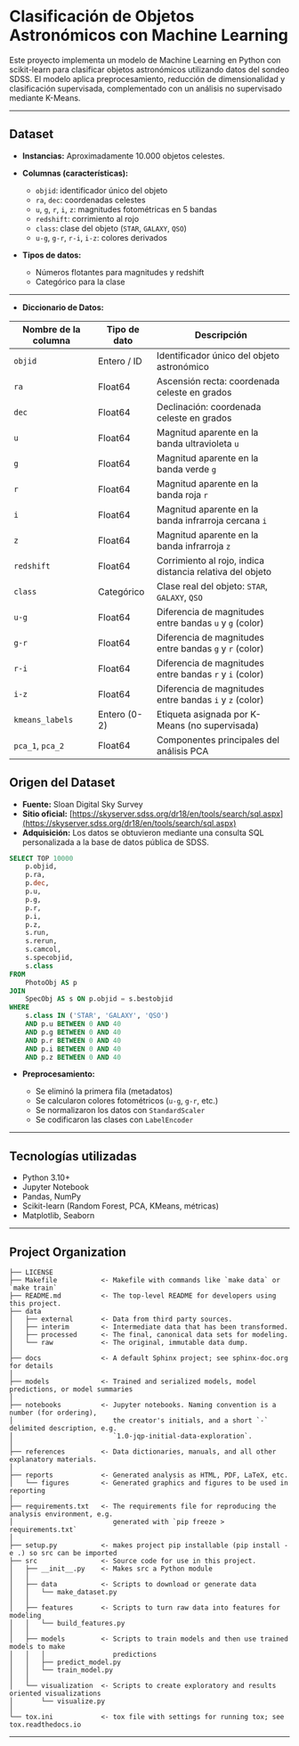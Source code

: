 # Clasificación de Objetos Astronómicos con Machine Learning

Este proyecto implementa un modelo de Machine Learning en Python con scikit-learn para clasificar objetos astronómicos utilizando datos del sondeo SDSS. El modelo aplica preprocesamiento, reducción de dimensionalidad y clasificación supervisada, complementado con un análisis no supervisado mediante K-Means.

---

## Dataset

* **Instancias:** Aproximadamente 10.000 objetos celestes.

* **Columnas (características):**

  * `objid`: identificador único del objeto
  * `ra`, `dec`: coordenadas celestes
  * `u`, `g`, `r`, `i`, `z`: magnitudes fotométricas en 5 bandas
  * `redshift`: corrimiento al rojo
  * `class`: clase del objeto (`STAR`, `GALAXY`, `QSO`)
  * `u-g`, `g-r`, `r-i`, `i-z`: colores derivados

* **Tipos de datos:**

  * Números flotantes para magnitudes y redshift
  * Categórico para la clase

---
* **Diccionario de Datos:**
  
| **Nombre de la columna** | **Tipo de dato** | **Descripción**                                           |
| ------------------------ | ---------------- | --------------------------------------------------------- |
| `objid`                  | Entero / ID      | Identificador único del objeto astronómico                |
| `ra`                     | Float64          | Ascensión recta: coordenada celeste en grados             |
| `dec`                    | Float64          | Declinación: coordenada celeste en grados                 |
| `u`                      | Float64          | Magnitud aparente en la banda ultravioleta `u`            |
| `g`                      | Float64          | Magnitud aparente en la banda verde `g`                   |
| `r`                      | Float64          | Magnitud aparente en la banda roja `r`                    |
| `i`                      | Float64          | Magnitud aparente en la banda infrarroja cercana `i`      |
| `z`                      | Float64          | Magnitud aparente en la banda infrarroja `z`              |
| `redshift`               | Float64          | Corrimiento al rojo, indica distancia relativa del objeto |
| `class`                  | Categórico       | Clase real del objeto: `STAR`, `GALAXY`, `QSO`            |
| `u-g`                    | Float64          | Diferencia de magnitudes entre bandas `u` y `g` (color)   |
| `g-r`                    | Float64          | Diferencia de magnitudes entre bandas `g` y `r` (color)   |
| `r-i`                    | Float64          | Diferencia de magnitudes entre bandas `r` y `i` (color)   |
| `i-z`                    | Float64          | Diferencia de magnitudes entre bandas `i` y `z` (color)   |
| `kmeans_labels`          | Entero (0-2)     | Etiqueta asignada por K-Means (no supervisada)            |
| `pca_1`, `pca_2`         | Float64          | Componentes principales del análisis PCA                  |


## Origen del Dataset

* **Fuente:** Sloan Digital Sky Survey
* **Sitio oficial:** [https://skyserver.sdss.org/dr18/en/tools/search/sql.aspx](https://skyserver.sdss.org/dr18/en/tools/search/sql.aspx)
* **Adquisición:** Los datos se obtuvieron mediante una consulta SQL personalizada a la base de datos pública de SDSS.

```sql
SELECT TOP 10000
    p.objid,
    p.ra,
    p.dec,
    p.u,
    p.g,
    p.r,
    p.i,
    p.z,
    s.run,
    s.rerun,
    s.camcol,
    s.specobjid,
    s.class
FROM
    PhotoObj AS p
JOIN
    SpecObj AS s ON p.objid = s.bestobjid
WHERE
    s.class IN ('STAR', 'GALAXY', 'QSO')
    AND p.u BETWEEN 0 AND 40
    AND p.g BETWEEN 0 AND 40
    AND p.r BETWEEN 0 AND 40
    AND p.i BETWEEN 0 AND 40
    AND p.z BETWEEN 0 AND 40
```

* **Preprocesamiento:**

  * Se eliminó la primera fila (metadatos)
  * Se calcularon colores fotométricos (`u-g`, `g-r`, etc.)
  * Se normalizaron los datos con `StandardScaler`
  * Se codificaron las clases con `LabelEncoder`

---

## Tecnologías utilizadas

* Python 3.10+
* Jupyter Notebook
* Pandas, NumPy
* Scikit-learn (Random Forest, PCA, KMeans, métricas)
* Matplotlib, Seaborn

---



Project Organization
------------

    ├── LICENSE
    ├── Makefile           <- Makefile with commands like `make data` or `make train`
    ├── README.md          <- The top-level README for developers using this project.
    ├── data
    │   ├── external       <- Data from third party sources.
    │   ├── interim        <- Intermediate data that has been transformed.
    │   ├── processed      <- The final, canonical data sets for modeling.
    │   └── raw            <- The original, immutable data dump.
    │
    ├── docs               <- A default Sphinx project; see sphinx-doc.org for details
    │
    ├── models             <- Trained and serialized models, model predictions, or model summaries
    │
    ├── notebooks          <- Jupyter notebooks. Naming convention is a number (for ordering),
    │                         the creator's initials, and a short `-` delimited description, e.g.
    │                         `1.0-jqp-initial-data-exploration`.
    │
    ├── references         <- Data dictionaries, manuals, and all other explanatory materials.
    │
    ├── reports            <- Generated analysis as HTML, PDF, LaTeX, etc.
    │   └── figures        <- Generated graphics and figures to be used in reporting
    │
    ├── requirements.txt   <- The requirements file for reproducing the analysis environment, e.g.
    │                         generated with `pip freeze > requirements.txt`
    │
    ├── setup.py           <- makes project pip installable (pip install -e .) so src can be imported
    ├── src                <- Source code for use in this project.
    │   ├── __init__.py    <- Makes src a Python module
    │   │
    │   ├── data           <- Scripts to download or generate data
    │   │   └── make_dataset.py
    │   │
    │   ├── features       <- Scripts to turn raw data into features for modeling
    │   │   └── build_features.py
    │   │
    │   ├── models         <- Scripts to train models and then use trained models to make
    │   │   │                 predictions
    │   │   ├── predict_model.py
    │   │   └── train_model.py
    │   │
    │   └── visualization  <- Scripts to create exploratory and results oriented visualizations
    │       └── visualize.py
    │
    └── tox.ini            <- tox file with settings for running tox; see tox.readthedocs.io


--------
